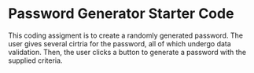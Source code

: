 # Password Generator Starter Code
This coding assigment is to create a randomly generated password. The user gives several cirtria for the password, all of which undergo data validation. Then, the user clicks a button to generate a password with the supplied criteria.